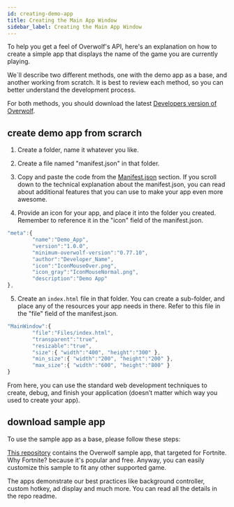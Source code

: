 ```yaml
---
id: creating-demo-app
title: Creating the Main App Window
sidebar_label: Creating the Main App Window
---
```


To help you get a feel of Overwolf's API, here's an explanation on how to create a simple app that displays the name of the game you are currently playing.

We`ll describe two different methods, one with the demo app as a base, and another working from scratch.
It is best to review each method, so you can better understand the development process.

For both methods, you should download the latest [Developers version of Overwolf](https://download.overwolf.com/install/Download?Name=Game+Summary&ExtensionId=flkgdpkkjcoapbgmgpidhepajgkhckpgpibmlclb&Channel=developers).

## create demo app from scrarch

1. Create a folder, name it whatever you like.

2. Create a file named "manifest.json" in that folder.

3. Copy and paste the code from the [Manifest.json](../api/manifest-json) section. If you scroll down to the technical explanation about the manifest.json, you can read about additional features that you can use to make your app even more awesome.

4. Provide an icon for your app, and place it into the folder you created. Remember to reference it in the "icon" field of the manifest.json.

```js
"meta":{
        "name":"Demo_App",
        "version":"1.0.0",
        "minimum-overwolf-version":"0.77.10",
        "author":"Developer_Name",
        "icon":"IconMouseOver.png",
        "icon_gray":"IconMouseNormal.png",
        "description":"Demo App"
},
```

5. Create an `index.html` file in that folder. You can create a sub-folder, and place any of the resources your app needs in there.  Refer to this file in the "file" field of the manifest.json.

```js
"MainWindow":{
        "file":"Files/index.html",
        "transparent":"true",
        "resizable":"true",
        "size":{ "width":"400", "height":"300" },
        "min_size":{ "width":"200", "height":"200" },
        "max_size":{ "width":"600", "height":"800" }
}
```

From here, you can use the standard web development techniques to create, debug, and finish your application (doesn’t matter which way you used to create your app).


## download sample app

To use the sample app as a base, please follow these steps:

[This repository]() contains the Overwolf sample app, that targeted for Fortnite. Why Fortnite? because it's popular and free. Anyway, you can easily customize this sample to fit any other supported game.

The apps demonstrate our best practices like background controller, custom hotkey, ad display and much more. You can read all the details in the repo readme.
